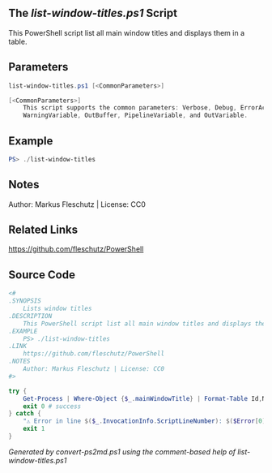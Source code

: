 ## The *list-window-titles.ps1* Script

This PowerShell script list all main window titles and displays them in a table.

## Parameters
```powershell
list-window-titles.ps1 [<CommonParameters>]

[<CommonParameters>]
    This script supports the common parameters: Verbose, Debug, ErrorAction, ErrorVariable, WarningAction, 
    WarningVariable, OutBuffer, PipelineVariable, and OutVariable.
```

## Example
```powershell
PS> ./list-window-titles

```

## Notes
Author: Markus Fleschutz | License: CC0

## Related Links
https://github.com/fleschutz/PowerShell

## Source Code
```powershell
<#
.SYNOPSIS
	Lists window titles
.DESCRIPTION
	This PowerShell script list all main window titles and displays them in a table.
.EXAMPLE
	PS> ./list-window-titles
.LINK
	https://github.com/fleschutz/PowerShell
.NOTES
	Author: Markus Fleschutz | License: CC0
#>

try {
	Get-Process | Where-Object {$_.mainWindowTitle} | Format-Table Id,Name,mainWindowtitle -AutoSize
	exit 0 # success
} catch {
	"⚠️ Error in line $($_.InvocationInfo.ScriptLineNumber): $($Error[0])"
	exit 1
}
```

*Generated by convert-ps2md.ps1 using the comment-based help of list-window-titles.ps1*
